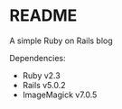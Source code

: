 # README

A simple Ruby on Rails blog

Dependencies:
 * Ruby v2.3
 * Rails v5.0.2
 * ImageMagick v7.0.5



